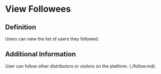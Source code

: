 # View Followees  
## Definition  
Users can view the list of users they followed.  

## Additional Information
User can follow other distributors or visitors on the platform. (./follow.md).  
